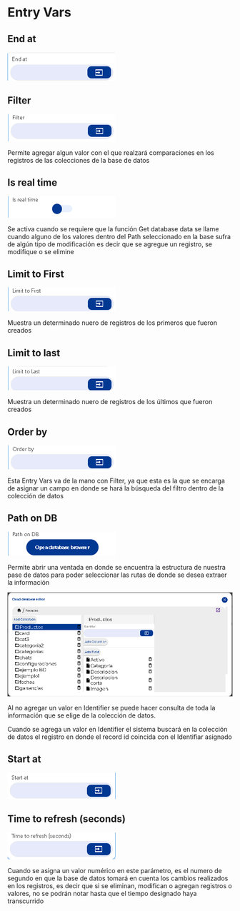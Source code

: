 # Entry Vars

## End at

![](../../../../.gitbook/assets/image%20%28368%29.png)



## Filter

![](../../../../.gitbook/assets/image%20%28384%29.png)

Permite agregar algun valor con el que realzará comparaciones en los registros de las colecciones de la base de datos



## Is real time

![](../../../../.gitbook/assets/image%20%28372%29.png)

Se activa cuando se requiere que la función Get database data se llame cuando alguno de los valores dentro del Path seleccionado en la base sufra de algún tipo de modificación es decir que se agregue un registro, se modifique o se elimine



## Limit to First

![](../../../../.gitbook/assets/image%20%28367%29.png)

Muestra un determinado nuero de registros de los primeros que fueron creados



## Limit to last

![](../../../../.gitbook/assets/image%20%28381%29.png)

Muestra un determinado nuero de registros de los últimos que fueron creados



## Order by

![](../../../../.gitbook/assets/image%20%28374%29.png)

Esta Entry Vars va de la mano con Filter, ya que esta es la que se encarga de asignar un campo en donde se hará la búsqueda del filtro dentro de la colección de datos



## Path on DB

![](../../../../.gitbook/assets/image%20%28375%29.png)

Permite abrir una ventada en donde se encuentra la estructura de nuestra pase de datos para poder seleccionar las rutas de donde se desea extraer la información

![](../../../../.gitbook/assets/image%20%28376%29.png)

Al no agregar un valor en Identifier se puede hacer consulta de toda la información que se elige de la colección de datos.

Cuando se agrega un valor en Identifier el sistema buscará en la colección de datos el registro en donde el record id coincida con el Identifiar asignado

## Start at

![](../../../../.gitbook/assets/image%20%28369%29.png)



## Time to refresh  \(seconds\)

![](../../../../.gitbook/assets/image%20%28373%29.png)

Cuando se asigna un valor numérico en este parámetro, es el numero de segundo en que la base de datos tomará en cuenta los cambios realizados en los registros, es decir que si se eliminan, modifican o agregan registros o valores, no se podrán notar hasta que el tiempo designado haya transcurrido 

